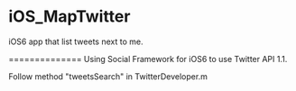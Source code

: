 iOS_MapTwitter
==============

iOS6 app that list tweets next to me.

==============
Using Social Framework for iOS6 to use Twitter API 1.1.

Follow method "tweetsSearch" in TwitterDeveloper.m
